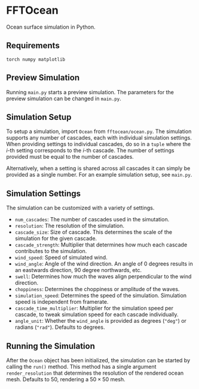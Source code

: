 # FFTOcean
Ocean surface simulation in Python.

## Requirements
`
torch
numpy
matplotlib
`

## Preview Simulation

Running `main.py` starts a preview simulation. The parameters for the preview simulation can be changed in `main.py`.

## Simulation Setup

To setup a simulation, import `Ocean` from `fftocean/ocean.py`. The simulation supports any number of cascades, each with individual simulation settings. When providing settings to individual cascades, do so in a `tuple` where the $i$-th setting corresponds to the $i$-th cascade. The number of settings provided must be equal to the number of cascades.

Alternatively, when a setting is shared across all cascades it can simply be provided as a single number. For an example simulation setup, see `main.py`.

## Simulation Settings

The simulation can be customized with a variety of settings.

- `num_cascades`: The number of cascades used in the simutation.
- `resolution`: The resolution of the simulation.
- `cascade_size`: Size of cascade. This determines the scale of the simulation for the given cascade.
- `cascade_strength`: Multiplier that determines how much each cascade contributes to the simulation.
- `wind_speed`: Speed of simulated wind.
- `wind_angle`: Angle of the wind direction. An angle of 0 degrees results in an eastwards direction, 90 degree northwards, etc.
- `swell`: Determines how much the waves align perpendicular to the wind direction.
- `choppiness`: Determines the choppiness or amplitude of the waves.
- `simulation_speed`: Determines the speed of the simulation. Simulation speed is independent from framerate.
- `cascade_time_multiplier`: Multiplier for the simulation speed per cascade, to tweak simulation speed for each cascade individually.
- `angle_unit`: Whether the `wind_angle` is provided as degrees (`"deg"`) or radians (`"rad"`). Defaults to degrees.

## Running the Simulation

After the `Ocean` object has been initialized, the simulation can be started by calling the `run()` method. This method has a single argument `render_resolution` that determines the resolution of the rendered ocean mesh. Defaults to 50, rendering a $50 \times 50$ mesh. 

